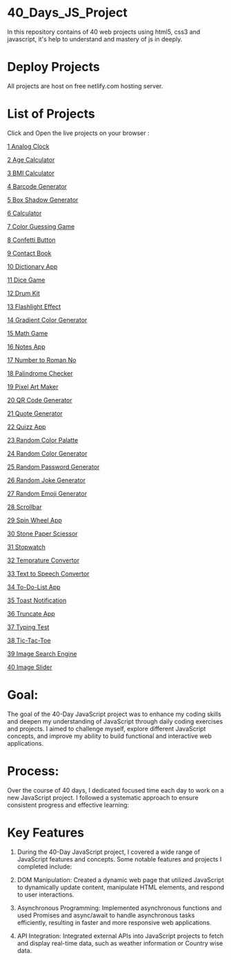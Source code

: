 # 40_Days_JS_Project

In this repository contains of 40 web projects using html5, css3 and javascript, it's help to understand and mastery of js in deeply.

# Deploy Projects

All projects are host on free netlify.com hosting server.

# List of Projects

Click and Open the live projects on your browser :

[1 Analog Clock]()

[2 Age Calculator]()

[3 BMI Calculator]()

[4 Barcode Generator]()

[5 Box Shadow Generator]()

[6 Calculator]()

[7 Color Guessing Game]()

[8 Confetti Button]()

[9 Contact Book]()

[10 Dictionary App]()

[11 Dice Game]()

[12 Drum Kit]()

[13 Flashlight Effect]()

[14 Gradient Color Generator]()

[15 Math Game]()

[16 Notes App]()

[17 Number to Roman No]()

[18 Palindrome Checker]()

[19 Pixel Art Maker]()

[20 QR Code Generator]()

[21 Quote Generator]()

[22 Quizz App]()

[23 Random Color Palatte]()

[24 Random Color Generator]()

[25 Random Password Generator]()

[26 Random Joke Generator]()

[27 Random Emoji Generator]()

[28 Scrollbar]()

[29 Spin Wheel App]()

[30 Stone Paper Sciessor]()

[31 Stopwatch]()

[32 Temprature Convertor]()

[33 Text to Speech Convertor]()

[34 To-Do-List App]()

[35 Toast Notification]()

[36 Truncate App]()

[37 Typing Test]()

[38 Tic-Tac-Toe]()

[39 Image Search Engine]()

[40 Image Slider]()


# Goal:

The goal of the 40-Day JavaScript project was to enhance my coding skills and deepen my understanding of JavaScript through daily coding exercises and projects. I aimed to challenge myself, explore different JavaScript concepts, and improve my ability to build functional and interactive web applications.

# Process:

Over the course of 40 days, I dedicated focused time each day to work on a new JavaScript project. I followed a systematic approach to ensure consistent progress and effective learning:

# Key Features

1) During the 40-Day JavaScript project, I covered a wide range of JavaScript features and concepts. Some notable features and projects I completed include:

2) DOM Manipulation: Created a dynamic web page that utilized JavaScript to dynamically update content, manipulate HTML elements, and respond to user interactions.

3) Asynchronous Programming: Implemented asynchronous functions and used Promises and async/await to handle asynchronous tasks efficiently, resulting in faster and more responsive web applications.

4) API Integration: Integrated external APIs into JavaScript projects to fetch and display real-time data, such as weather information or Country wise data.
